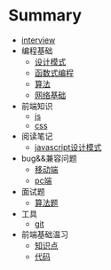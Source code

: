 # Summary

* [interview](README.md)
* 编程基础
    * [设计模式](basic/design-pattern.md)
    * [函数式编程](basic/functional-programming.md)
    * [算法](basic/algorithm.md)
    * [网络基础](basic/http.md)
* 前端知识
    * [js](topic/js.md)
    * [css](topic/css.md)
* 阅读笔记
    * [javascript设计模式](book/design-pattern.md) 
* bug&&兼容问题
    * [移动端](bug/mobile.md)
    * [pc端](bug/pc.md)
* 面试题
    * [算法题](exercise/algorithm.md)
* 工具
    * [git](tools/git.md)
* 前端基础温习
    * [知识点](learn/note.md)
    * [代码](learn/code.md)

